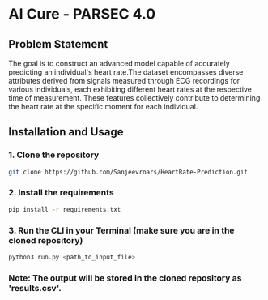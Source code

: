 # AI Cure - PARSEC 4.0

## Problem Statement
The goal is to construct an advanced model capable of accurately predicting an individual's heart rate.The dataset encompasses diverse attributes derived from signals measured through ECG recordings for various individuals, each exhibiting different heart rates at the respective time of measurement. These features collectively contribute to determining the heart rate at the specific moment for each individual.

## Installation and Usage
### 1. Clone the repository
```bash
git clone https://github.com/Sanjeevroars/HeartRate-Prediction.git
```
### 2. Install the requirements
```bash
pip install -r requirements.txt
```
### 3. Run the CLI in your Terminal (make sure you are in the cloned repository)
```bash
python3 run.py <path_to_input_file>
```

### Note: The output will be stored in the cloned repository as 'results.csv'.
